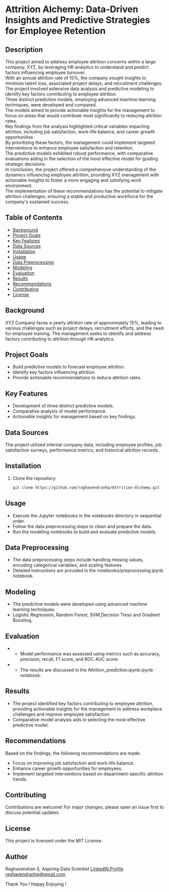 
# Attrition Alchemy: Data-Driven Insights and Predictive Strategies for Employee Retention

## Description

This project aimed to address employee attrition concerns within a large company, XYZ, by leveraging HR analytics to understand and predict factors influencing employee turnover.  
With an annual attrition rate of 15%, the company sought insights to minimize talent loss, associated project delays, and recruitment challenges.  
The project involved extensive data analysis and predictive modeling to identify key factors contributing to employee attrition.  
Three distinct prediction models, employing advanced machine learning techniques, were developed and compared.  
The models aimed to provide actionable insights for the management to focus on areas that would contribute most significantly to reducing attrition rates.  
Key findings from the analysis highlighted critical variables impacting attrition, including job satisfaction, work-life balance, and career growth opportunities.  
By prioritizing these factors, the management could implement targeted interventions to enhance employee satisfaction and retention.  
The predictive models exhibited robust performance, with comparative evaluations aiding in the selection of the most effective model for guiding strategic decisions.  
In conclusion, the project offered a comprehensive understanding of the dynamics influencing employee attrition, providing XYZ management with actionable insights to foster a more engaging and satisfying work environment.  
The implementation of these recommendations has the potential to mitigate attrition challenges, ensuring a stable and productive workforce for the company's sustained success.


## Table of Contents

- [Background](#background)
- [Project Goals](#project-goals)
- [Key Features](#key-features)
- [Data Sources](#data-sources)
- [Installation](#installation)
- [Usage](#usage)
- [Data Preprocessing](#data-preprocessing)
- [Modeling](#modeling)
- [Evaluation](#evaluation)
- [Results](#results)
- [Recommendations](#recommendations)
- [Contributing](#contributing)
- [License](#license)

## Background

XYZ Company faces a yearly attrition rate of approximately 15%, leading to various challenges such as project delays, recruitment efforts, and the need for employee training. The management seeks to identify and address factors contributing to attrition through HR analytics.

## Project Goals

- Build predictive models to forecast employee attrition.
- Identify key factors influencing attrition.
- Provide actionable recommendations to reduce attrition rates.

## Key Features

- Development of three distinct predictive models.
- Comparative analysis of model performance.
- Actionable insights for management based on key findings.

## Data Sources

The project utilized internal company data, including employee profiles, job satisfaction surveys, performance metrics, and historical attrition records .

## Installation

1. Clone the repository:

   ```bash
   git clone https://github.com/raghavendranhp/Attrition-Alchemy.git

## Usage
- Execute the Jupyter notebooks in the notebooks directory in sequential order.
- Follow the data preprocessing steps to clean and prepare the data.
- Run the modeling notebooks to build and evaluate predictive models.

## Data Preprocessing
- The data preprocessing steps include handling missing values, encoding categorical variables, and scaling features. 
- Detailed instructions are provided in the notebooks/preprocessing.ipynb notebook.

## Modeling
- The predictive models were developed using advanced machine learning techniques:  
- Logistic Regression, Random Forest, SVM,Decision Tress and Gradient Boosting. 


## Evaluation
- - Model performance was assessed using metrics such as accuracy, precision, recall, F1 score, and ROC AUC score.
- - The results are discussed in the Attrition_prediction.ipynb.ipynb notebook.

## Results
- The project identified key factors contributing to employee attrition, providing actionable insights for the management to address workplace challenges and improve employee satisfaction.
- Comparative model analysis aids in selecting the most effective predictive model.

## Recommendations  
Based on the findings, the following recommendations are made:
- Focus on improving job satisfaction and work-life balance.
- Enhance career growth opportunities for employees.
- Implement targeted interventions based on department-specific attrition trends.

## Contributing  
Contributions are welcome! For major changes, please open an issue first to discuss potential updates.

## License  
This project is licensed under the MIT License.

## Author
Raghavendran S,
Aspiring Data Scientist
[LinkedIN Profile](https://www.linkedin.com/in/raghavendransundararajan/)
raghavendranhp@gmail.com

Thank You !
Happy Enjoying !
